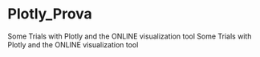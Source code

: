 # Plotly_Prova
Some Trials with Plotly and the ONLINE visualization tool
Some Trials with Plotly and the ONLINE visualization tool
